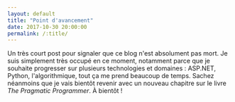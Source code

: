 ```yaml
---
layout: default
title: "Point d'avancement"
date: 2017-10-30 20:00:00
permalink: /:title/
---
```

Un très court post pour signaler que ce blog n'est absolument pas mort. Je suis simplement très occupé en ce moment, notamment parce que je souhaite progresser sur plusieurs technologies et domaines : ASP.NET, Python, l'algorithmique, tout ça me prend beaucoup de temps. Sachez néanmoins que je vais bientôt revenir avec un nouveau chapitre sur le livre *The Pragmatic Programmer*. À bientôt !
